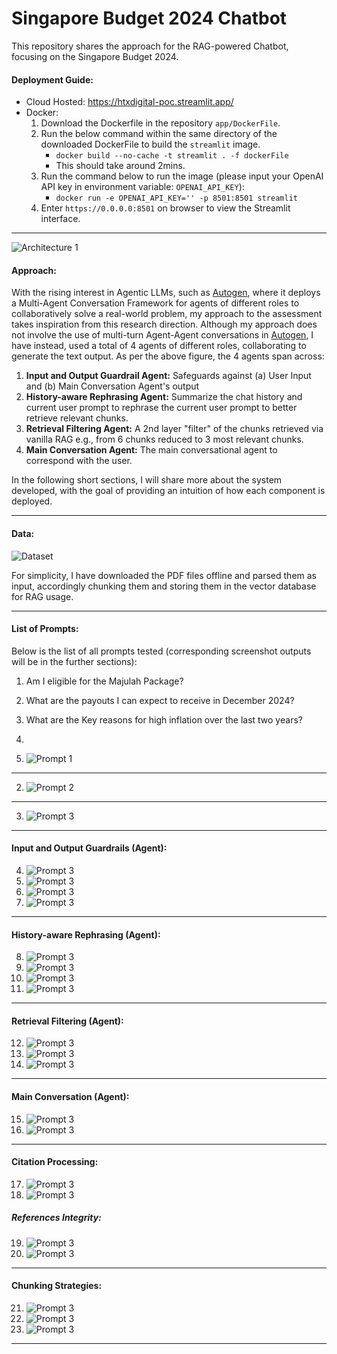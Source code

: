 # Singapore Budget 2024 Chatbot 
This repository shares the approach for the RAG-powered Chatbot, focusing on the Singapore Budget 2024. 

#### Deployment Guide:

- Cloud Hosted: https://htxdigital-poc.streamlit.app/
- Docker:
  1) Download the Dockerfile in the repository `app/DockerFile`.
  2) Run the below command within the same directory of the downloaded DockerFile to build the `streamlit` image.
     - `docker build --no-cache -t streamlit . -f dockerFile`
     - This should take around 2mins.
  4) Run the command below to run the image (please input your OpenAI API key in environment variable: `OPENAI_API_KEY`):
     - `docker run -e OPENAI_API_KEY='' -p 8501:8501 streamlit `
  5) Enter `https://0.0.0.0:8501` on browser to view the Streamlit interface.

---
![Architecture 1](https://github.com/nichlxh/genai/blob/main/images/a1.svg?raw=True)

#### Approach: 
With the rising interest in Agentic LLMs, such as [Autogen](https://microsoft.github.io/autogen/), where it deploys a Multi-Agent Conversation Framework for agents of different roles to collaboratively solve a real-world problem, my approach to the assessment takes inspiration from this research direction. Although my approach does not involve the use of multi-turn Agent-Agent conversations in [Autogen](https://microsoft.github.io/autogen/), I have instead, used a total of $4$ agents of different roles, collaborating to generate the text output. As per the above figure, the $4$ agents span across: 
1. **Input and Output Guardrail Agent:** Safeguards against (a) User Input and (b) Main Conversation Agent's output
2. **History-aware Rephrasing Agent:** Summarize the chat history and current user prompt to rephrase the current user prompt to better retrieve relevant chunks.
3. **Retrieval Filtering Agent:** A 2nd layer "filter" of the chunks retrieved via vanilla RAG e.g., from 6 chunks reduced to 3 most relevant chunks.
4. **Main Conversation Agent:** The main conversational agent to correspond with the user.

In the following short sections, I will share more about the system developed, with the goal of providing an intuition of how each component is deployed.

---
#### Data:
![Dataset](https://github.com/nichlxh/genai/blob/main/images/data.svg?raw=True)

For simplicity, I have downloaded the PDF files offline and parsed them as input, accordingly chunking them and storing them in the vector database for RAG usage.

---

#### List of Prompts:
Below is the list of all prompts tested (corresponding screenshot outputs will be in the further sections):
1. Am I eligible for the Majulah Package?
2. What are the payouts I can expect to receive in December 2024?
3. What are the Key reasons for high inflation over the last two years?
4. 

1. ![Prompt 1](https://github.com/nichlxh/genai/blob/main/images/p1.svg?raw=True)
---
2. ![Prompt 2](https://github.com/nichlxh/genai/blob/main/images/p2.svg?raw=True)
---
3. ![Prompt 3](https://github.com/nichlxh/genai/blob/main/images/p3.svg?raw=True)
---

#### Input and Output Guardrails (Agent):
4. ![Prompt 3](https://github.com/nichlxh/genai/blob/main/images/p3.svg?raw=True)
5. ![Prompt 3](https://github.com/nichlxh/genai/blob/main/images/p3.svg?raw=True)
6. ![Prompt 3](https://github.com/nichlxh/genai/blob/main/images/p3.svg?raw=True)
7. ![Prompt 3](https://github.com/nichlxh/genai/blob/main/images/p3.svg?raw=True)
---

#### History-aware Rephrasing (Agent):
8. ![Prompt 3](https://github.com/nichlxh/genai/blob/main/images/p3.svg?raw=True)
9. ![Prompt 3](https://github.com/nichlxh/genai/blob/main/images/p3.svg?raw=True)
10. ![Prompt 3](https://github.com/nichlxh/genai/blob/main/images/p3.svg?raw=True)
11. ![Prompt 3](https://github.com/nichlxh/genai/blob/main/images/p3.svg?raw=True)
---

#### Retrieval Filtering (Agent):
12. ![Prompt 3](https://github.com/nichlxh/genai/blob/main/images/p3.svg?raw=True)
13. ![Prompt 3](https://github.com/nichlxh/genai/blob/main/images/p3.svg?raw=True)
14. ![Prompt 3](https://github.com/nichlxh/genai/blob/main/images/p3.svg?raw=True)
---

#### Main Conversation (Agent):
15. ![Prompt 3](https://github.com/nichlxh/genai/blob/main/images/p3.svg?raw=True)
16. ![Prompt 3](https://github.com/nichlxh/genai/blob/main/images/p3.svg?raw=True)

---

#### Citation Processing:
17. ![Prompt 3](https://github.com/nichlxh/genai/blob/main/images/p3.svg?raw=True)
18. ![Prompt 3](https://github.com/nichlxh/genai/blob/main/images/p3.svg?raw=True)

##### References Integrity:
19. ![Prompt 3](https://github.com/nichlxh/genai/blob/main/images/p3.svg?raw=True)
20. ![Prompt 3](https://github.com/nichlxh/genai/blob/main/images/p3.svg?raw=True)

---

#### Chunking Strategies:
21. ![Prompt 3](https://github.com/nichlxh/genai/blob/main/images/p3.svg?raw=True)
22. ![Prompt 3](https://github.com/nichlxh/genai/blob/main/images/p3.svg?raw=True)
23. ![Prompt 3](https://github.com/nichlxh/genai/blob/main/images/p3.svg?raw=True)


---
